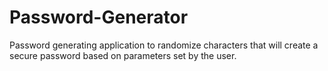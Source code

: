 # Password-Generator
Password generating application to randomize characters that will create a secure password based on parameters set by the user.
